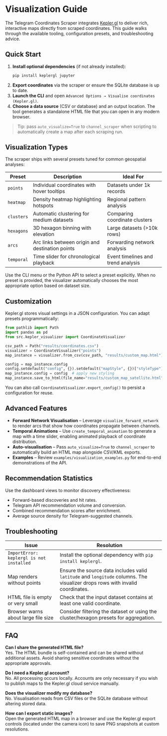 # Visualization Guide

The Telegram Coordinates Scraper integrates [Kepler.gl](https://kepler.gl) to deliver rich, interactive maps directly from scraped coordinates. This guide walks through the available tooling, configuration presets, and troubleshooting advice.

## Quick Start

1. **Install optional dependencies** (if not already installed):
   ```bash
   pip install keplergl jupyter
   ```
2. **Export coordinates** via the scraper or ensure the SQLite database is up to date.
3. **Launch the CLI** and open `Advanced Options → Visualise coordinates (Kepler.gl)`.
4. **Choose a data source** (CSV or database) and an output location. The tool generates a standalone HTML file that you can open in any modern browser.

> Tip: pass `auto_visualize=True` to `channel_scraper` when scripting to automatically create a map after each scraping run.

## Visualization Types

The scraper ships with several presets tuned for common geospatial analyses:

| Preset | Description | Ideal For |
| ------ | ----------- | --------- |
| `points` | Individual coordinates with hover tooltips | Datasets under 1k records |
| `heatmap` | Density heatmap highlighting hotspots | Regional pattern analysis |
| `clusters` | Automatic clustering for medium datasets | Comparing coordinate clusters |
| `hexagons` | 3D hexagon binning with elevation | Large datasets (>10k rows) |
| `arcs` | Arc links between origin and destination points | Forwarding network analysis |
| `temporal` | Time slider for chronological playback | Event timelines and trend analysis |

Use the CLI menu or the Python API to select a preset explicitly. When no preset is provided, the visualizer automatically chooses the most appropriate option based on dataset size.

## Customization

Kepler.gl stores visual settings in a JSON configuration. You can adapt presets programmatically:

```python
from pathlib import Path
import pandas as pd
from src.kepler_visualizer import CoordinateVisualizer

csv_path = Path("results/coordinates.csv")
visualizer = CoordinateVisualizer("points")
map_instance = visualizer.from_csv(csv_path, "results/custom_map.html")

config = map_instance.config
config.setdefault("config", {}).setdefault("mapStyle", {})["styleType"] = "satellite"
map_instance.config = config  # apply new styling
map_instance.save_to_html(file_name="results/custom_map_satellite.html")
```

You can also call `CoordinateVisualizer.export_config()` to persist a configuration for reuse.

## Advanced Features

- **Forward Network Visualisation** – Leverage `visualize_forward_network` to render arcs that show how coordinates propagate between channels.
- **Temporal Animations** – Use `create_temporal_animation` to generate a map with a time slider, enabling animated playback of coordinate distribution.
- **Auto-visualisation** – Pass `auto_visualize=True` to `channel_scraper` to automatically build an HTML map alongside CSV/KML exports.
- **Examples** – Review `examples/visualization_examples.py` for end-to-end demonstrations of the API.

## Recommendation Statistics

Use the dashboard views to monitor discovery effectiveness:

- Forward-based discoveries and hit rates.
- Telegram API recommendation volume and conversion.
- Combined recommendation scores after enrichment.
- Average source density for Telegram-suggested channels.

## Troubleshooting

| Issue | Resolution |
| ----- | ---------- |
| `ImportError: keplergl is not installed` | Install the optional dependency with `pip install keplergl`. |
| Map renders without points | Ensure the source data includes valid `latitude` and `longitude` columns. The visualizer drops rows with invalid coordinates. |
| HTML file is empty or very small | Check that the input dataset contains at least one valid coordinate. |
| Browser warns about large file size | Consider filtering the dataset or using the cluster/hexagon presets for aggregation. |

## FAQ

**Can I share the generated HTML file?**  
Yes. The HTML bundle is self-contained and can be shared without additional assets. Avoid sharing sensitive coordinates without the appropriate approvals.

**Do I need a Kepler.gl account?**  
No. All processing occurs locally. Accounts are only necessary if you wish to publish maps to the Kepler.gl cloud service manually.

**Does the visualizer modify my database?**  
No. Visualisation reads from CSV files or the SQLite database without altering stored data.

**How can I export static images?**  
Open the generated HTML map in a browser and use the Kepler.gl export controls (located under the camera icon) to save PNG snapshots at custom resolutions.
